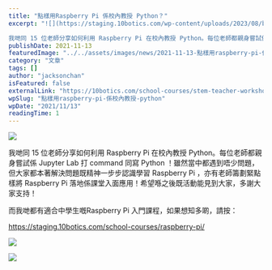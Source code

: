```yaml
---
title: "點樣用Raspberry Pi 係校內教授 Python？"
excerpt: "![](https://staging.10botics.com/wp-content/uploads/2023/08/bee141c4423da838d988f1472d1f558e-1024x768.jpeg)

我哋同 15 位老師分享如何利用 Raspberry Pi 在校內教授 Python。每位老師都親身嘗試係 Jupyter Lab 打 command 同寫 Python..."
publishDate: 2021-11-13
featuredImage: "../../assets/images/news/2021-11-13-點樣用raspberry-pi-係校內教授-python/image1.jpeg"
category: "文章"
tags: []
author: "jacksonchan"
isFeatured: false
externalLink: "https://10botics.com/school-courses/stem-teacher-workshop-raspberry-pi/"
wpSlug: "點樣用raspberry-pi-係校內教授-python"
wpDate: "2021/11/13"
readingTime: 1
---
```


![](https://staging.10botics.com/wp-content/uploads/2023/08/bee141c4423da838d988f1472d1f558e-1024x768.jpeg)

我哋同 15 位老師分享如何利用 Raspberry Pi 在校內教授 Python。每位老師都親身嘗試係 Jupyter Lab 打 command 同寫 Python ！雖然當中都遇到唔少問題，但大家都本著解決問題既精神一步步認識學習 Raspberry Pi ，亦有老師籌劃緊點樣將 Raspberry Pi 落地係課堂入面應用！希望喺之後既活動能見到大家，多謝大家支持！

而我哋都有適合中學生嘅Raspberry Pi 入門課程，如果想知多啲，請按：

https://staging.10botics.com/school-courses/raspberry-pi/

![](https://staging.10botics.com/wp-content/uploads/2023/08/6453b7fb00d2b5d9882dd92acc5d1a72-1024x768.jpeg)

![](https://staging.10botics.com/wp-content/uploads/2023/08/070d75fc19489a30703984bfa6c5edef-1024x768.jpeg)